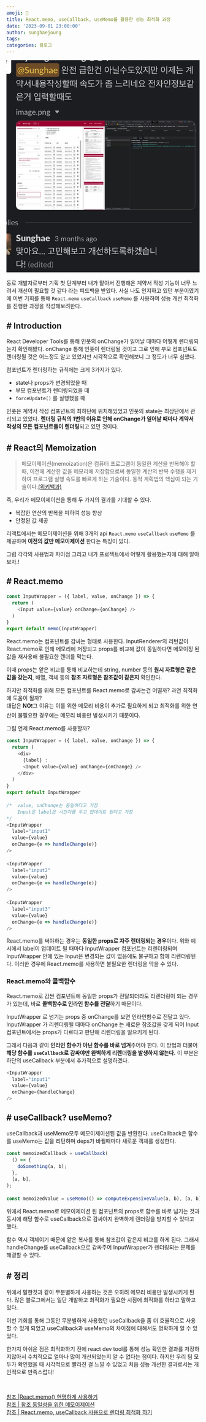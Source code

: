 ```yaml
---
emoji: 📓
title: React.memo, useCallback, useMemo를 활용한 성능 최적화 과정
date: '2023-09-01 23:00:00'
author: sunghaejoung
tags: 
categories: 블로그
---
```



![performance-optimization1.webp](performance-optimization1.webp)

동료 개발자로부터 기획 첫 단계부터 내가 맡아서 진행해온 계약서 작성 기능이 너무 느려서 개선이 필요할 것 같다 라는 피드백을 받았다. 사실 나도 인지하고 있던 부분이였기에 이번 기회를 통해 `React.memo` `useCallback` `useMemo` 를 사용하여 성능 개선 최적화를 진행한 과정을 작성해보려한다.

## # Introduction
React Developer Tools를 통해 인풋의 onChange가 일어날 때마다 어떻게 렌더링되는지 확인해봤다. onChange 통해 인풋이 렌더링될 것이고 그로 인해 부모 컴포넌트도 렌더링될 것은 어느정도 알고 있었지만 시각적으로 확인해보니 그 정도가 너무 심했다.

컴포넌트가 렌더링하는 규칙에는 크게 3가지가 있다.
* state나 props가 변경되었을 때
* 부모 컴포넌트가 렌더링되었을 때
* `forceUpdate()` 를 실행했을 때

인풋은 계약서 작성 컴포넌트의 최하단에 위치해있었고 인풋의 state는 최상단에서 관리되고 있었다. **렌더링 규칙의 1번의 이유로 인해 onChange가 일어날 때마다 계약서 작성의 모든 컴포넌트들이 렌더링**되고 있던 것이다.

## # React의 Memoization

> 메모이제이션(memoization)은 컴퓨터 프로그램이 동일한 계산을 반복해야 할 때, 이전에 계산한 값을 메모리에 저장함으로써 동일한 계산의 반복 수행을 제거하여 프로그램 실행 속도를 빠르게 하는 기술이다. 동적 계획법의 핵심이 되는 기술이다.[(위키백과)](https://ko.wikipedia.org/wiki/%EB%A9%94%EB%AA%A8%EC%9D%B4%EC%A0%9C%EC%9D%B4%EC%85%98)

즉, 우리가 메모이제이션을 통해 두 가지의 결과를 기대할 수 있다.
* 복잡한 연산의 반복을 피하여 성능 향상
* 안정된 값 제공

리액트에서는 메모이제이션을 위해 3개의 api `React.memo` `useCallback` `useMemo` 를 제공하며 **이전의 값만 메모이제이션** 한다는 특징이 있다.

그럼 각각의 사용법과 차이점 그리고 내가 프로젝트에서 어떻게 활용했는지에 대해 알아보자.!

## # React.memo

```js
const InputWrapper = ({ label, value, onChange }) => {
  return (
    <Input value={value} onChange={onChange} />
  )
}
export default memo(InputWrapper)
```

React.memo는 컴포넌트를 감싸는 형태로 사용한다. InputRenderer의 리턴값이 React.memo로 인해 메모리에 저장되고 props를 비교해 값이 동일하다면 메모이징 된 값을 재사용해 불필요한 렌더를 막는다.

이때 props는 얕은 비교를 통해 비교하는데 string, number 등의 **원시 자료형은 같은 값을 갖는지**, 배열, 객체 등의 **참조 자료형은 참조값이 같은지** 확인한다.

하지만 최적화를 위해 모든 컴포넌트를 React.memo로 감싸는건 어떨까? 과연 최적화에 도움이 될까? <br />
대답은 **NO**❗️그 이유는 이를 위한 메모리 비용이 추가로 필요하게 되고 최적화를 위한 연산이 불필요한 경우에는 메모리 비용만 발생시키기 때문이다.

그럼 언제 React.memo를 사용할까?

```js
const InputWrapper = ({ label, value, onChange }) => {
  return (
    <div>
      {label} :
      <Input value={value} onChange={onChange} />
    </div>
  )
}
export default InputWrapper

/*  value, onChange는 동일하다고 가정
	Input은 label은 시간차를 두고 업데이트 된다고 가정
*/
<InputWrapper
  label="input1" 
  value={value}
  onChange={e => handleChange(e)} 
/>
    
<InputWrapper
  label="input2" 
  value={value}
  onChange={e => handleChange(e)} 
/>
    
<InputWrapper
  label="input3" 
  value={value}
  onChange={e => handleChange(e)} 
/> 
```

React.memo를 써야하는 경우는 **동일한 props로 자주 렌더링되는 경우**이다.
위와 예시에서 label이 업데이트 될 때마다 InputWrapper 컴포넌트는 리렌더링되며 InputWrapper 안에 있는 Input은 변경되는 값이 없음에도 불구하고 함께 리렌더링된다. 이러한 경우에 React.memo를 사용하면 불필요한 렌더링을 막을 수 있다.

### React.memo와 콜백함수
React.memo로 감싼 컴포넌트에 동일한 props가 전달되더라도 리렌더링이 되는 경우가 있는데, 바로 **콜백함수로 인라인 함수를 전달**하기 때문이다.
<br />

InputWrapper 로 넘기는 props 중 onChange를 보면 인라인함수로 전달고 있다. InputWrapper 가 리렌더링될 때마다 onChange 는 새로운 참조값을 갖게 되어 Input 컴포넌트에서는 props가 다르다고 판단해 리렌더링을 일으키게 된다.
<br />

그래서 다음과 같이 **인라인 함수가 아닌 함수를 바로 넘겨**주어야 한다. 이 방법과 더불어 **해당 함수를 `useCallback`로 감싸야만 완벽하게 리렌더링을 발생하지 않는다.** 이 부분은 하단의 useCallback 부분에서 추가적으로 설명하겠다.

```js
<InputWrapper
  label="input1" 
  value={value}
  onChange={handleChange} 
/>  
```

## # useCallback? useMemo?
useCallback과 useMemo모두 메모이제이션된 값을 반환한다. useCallback은 함수를 useMemo는 값을 리턴하며 deps가 바뀔때마다 새로운 객체를 생성한다.

```js
const memoizedCallback = useCallback(
  () => {
    doSomething(a, b);
  },
  [a, b],
);

const memoizedValue = useMemo(() => computeExpensiveValue(a, b), [a, b]);
```

위에서 React.memo로 메모이제이션 된 컴포넌트의 props로 함수를 바로 넘기는 것과 동시에 해당 함수로 useCallback으로 감싸야지 완벽하게 렌더링을 방지할 수 있다고 했다.
<br />

함수 역시 객체이기 때문에 얕은 복사를 통해 참조값이 같은지 비교를 하게 된다. 그래서 handleChange를 useCallback으로 감싸주어 InputWrapper가 렌더링되는 문제를 해결할 수 있다.

## # 정리
위에서 말한것과 같이 무분별하게 사용하는 것은 오히려 메모리 비용만 발생시키게 된다. 많은 블로그에서는 일단 개발하고 최적화가 필요한 시점에 최적화를 하라고 말하고 있다.
<br />

이번 기회를 통해 그동안 무분별하게 사용했던 useCallback을 좀 더 효율적으로 사용할 수 있게 되었고 useCallback과 useMemo의 차이점에 대해서도 명확하게 알 수 있었다.
<br />

한가지 아쉬운 점은 최적화하기 전에 react dev tool를 통해 성능 확인한 결과를 저장하지않아서 수치적으로 얼마나 많이 개선되었는지 알 수 없다는 점이다. 하지만 우리 팀 모두가 확인했을 때 시각적으로 빨라진 걸 느낄 수 있었고 처음 성능 개선한 결과로서는 개인적으로 만족스럽다!

<br />

[참조 |React.memo() 현명하게 사용하기](https://ui.toast.com/weekly-pick/ko_20190731) <br />
[참조 | 참조 동일성을 위한 메모이제이션](https://yceffort.kr/2022/04/memo-for-referential-stability-in-react) <br />
[참조 | React.memo, useCallback 사용으로 렌더링 최적화 하기](https://velog.io/@shin6403/React.memo-useCallback-%EC%82%AC%EC%9A%A9%EC%9C%BC%EB%A1%9C-%EB%A0%8C%EB%8D%94%EB%A7%81-%EC%B5%9C%EC%A0%81%ED%99%94-%ED%95%98%EA%B8%B0feat.React-NativeRedux#reactmemo-usecallback%EC%9C%BC%EB%A1%9C-%EB%A0%8C%EB%8D%94%EB%A7%81-%EC%B5%9C%EC%A0%81%ED%99%94-%EC%84%B1%EB%8A%A5-%ED%85%8C%EC%8A%A4%ED%8A%B8%ED%95%98%EA%B8%B0)